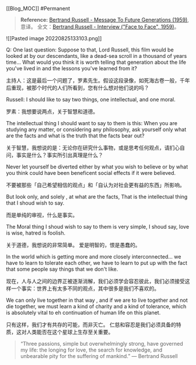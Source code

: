 [[Blog_MOC]] #Permanent

>**Reference:**
 [Bertrand Russell - Message To Future Generations (1959)](https://www.youtube.com/watch?v=ihaB8AFOhZo), 意译。
 全文：[Bertrand Russell - Interview ("Face to Face", 1959)](https://www.youtube.com/watch?v=a10A5PneXlo)。

![[Pasted image 20220825133103.png]]

Q: One last question: Suppose to that, Lord Russell, this film would be looked at by our descendants, like a dead-sea scroll in a thousand of years time... What would you think it is worth telling that generation about the life you've lived in and the lessons you've learned from it?

主持人：这是最后一个问题了，罗素先生。假设这段录像，如死海古卷一般，千年后重现，被那个时代的人们所看到，您有什么想对他们说的吗？

Russell: I should like to say two things, one intellectual, and one moral.

罗素：我想要说两点，关于智慧和道德。

The intellectual thing I should want to say to them is this: When you are studying any matter, or considering any philosophy, ask yourself only what are the facts and what is the truth that the facts bear out?

关于智慧，我想说的是：无论你在研究什么事物，或是思考任何观点，请扪心自问，事实是什么？事实所引出真理是什么？

Never let yourself be diverted either by what you wish to believe or by what you think could have been beneficent social effects if it were believed.

不要被那些「自己希望相信的观点」和「自认为对社会更有益的东西」所影响。

But look only, and solely , at what are the facts, That is the intellectual thing that I shoud wish to say.

而是单纯的审视，什么是事实。

The Moral thing I shoud wish to say to them is very simple, I shoud say, love is wise, hatred is foolish.

关于道德，我想说的非常简单。
爱是明智的，恨是愚蠢的。

In the world which is getting more and more closely interconnected... we have to learn to tolerate each other, we have to learn to put up with the fact that some people say things that we don't like.

现在，人与人之间的边界正被逐渐消解，我们必须学会容忍彼此，我们必须接受这样一个事实：世界上有太多不同的观点，其中很多是我们不喜欢的。

We can only live together in that way , and if we are to live together and not die together, we must learn a kind of charity and a kind of tolerance, which is absolutely vital to eh continuation of human life on this planet.

只有这样，我们才有共存的可能，而非灭亡。
仁慈和容忍是我们必须具备的特质，这对人类能否在这个星球上生存至关重要。

>“Three passions, simple but overwhelmingly strong, have governed my life: the longing for love, the search for knowledge, and unbearable pity for the suffering of mankind.” 
>― Bertrand Russell